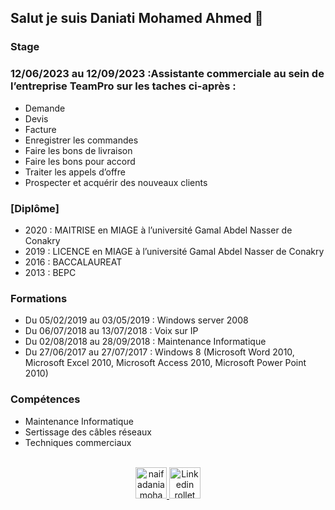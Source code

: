 ## Salut je suis Daniati Mohamed Ahmed 👋

### Stage
### 12/06/2023 au 12/09/2023 :Assistante commerciale au sein de l’entreprise TeamPro sur les taches ci-après :
  * Demande
  * Devis
  * Facture
  * Enregistrer les commandes
  * Faire les bons de livraison
  * Faire les bons pour accord
  *	Traiter les appels d’offre
  *	Prospecter et acquérir des nouveaux clients


### [Diplôme]
 * 2020 : MAITRISE en MIAGE à l’université Gamal Abdel Nasser de Conakry
 * 2019 : LICENCE en MIAGE à l’université Gamal Abdel Nasser de Conakry
 *	2016 : BACCALAUREAT
 *	2013 : BEPC

### Formations
 * Du 05/02/2019 au 03/05/2019 : Windows server 2008
 * Du 06/07/2018 au 13/07/2018 : Voix sur IP
 * Du 02/08/2018 au 28/09/2018 : Maintenance Informatique
 * Du 27/06/2017 au 27/07/2017 : Windows 8 (Microsoft Word 2010, Microsoft Excel 2010, Microsoft Access 2010, Microsoft Power Point 2010)



### Compétences
  *	Maintenance Informatique
  *	Sertissage des câbles réseaux
  * Techniques commerciaux



<p align="center">
  <br/>
  <a href="naifadaniamohamed@gmail.com?subject=Bonjour!">
    <img alt="naifadaniamohamed@gmail.com" height="50px" width="50px" src="(https://mail.google.com/mail/u/0/?pli=1#inbox)"/>
  </a>
  
  <a href="https://www.linkedin.com/in/rollet-raphael/">
    <img alt="Linkedin rollet raphael" width="50px" src="https://upload.wikimedia.org/wikipedia/commons/thumb/c/ca/LinkedIn_logo_initials.png/600px-LinkedIn_logo_initials.png" />
  </a>
</p>


